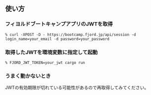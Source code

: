 ## 使い方
### フィヨルドブートキャンプアプリのJWTを取得
```shell
% curl -XPOST -D - https://bootcamp.fjord.jp/api/session -d login_name=your_email -d password=your_password
```

### 取得したJWTを環境変数に指定して起動
```shell
% FJORD_JWT_TOKEN=your_jwt cargo run
```

### うまく動かないとき
JWTの有効期限が切れている可能性があるので再取得してみてください。
